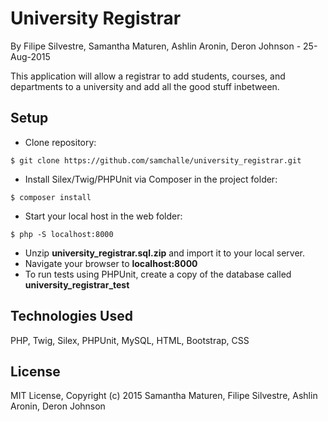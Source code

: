 University Registrar
==========

By Filipe Silvestre, Samantha Maturen, Ashlin Aronin, Deron Johnson - 25-Aug-2015

This application will allow a registrar to add students, courses, and departments to a university and add all the good stuff inbetween.

Setup
----------
* Clone repository:
```console
$ git clone https://github.com/samchalle/university_registrar.git
```
* Install Silex/Twig/PHPUnit via Composer in the project folder:
```console
$ composer install
```
* Start your local host in the web folder:
```console
$ php -S localhost:8000
```
* Unzip **university_registrar.sql.zip** and import it to your local server.
* Navigate your browser to **localhost:8000**
* To run tests using PHPUnit, create a copy of the database called **university_registrar_test**

Technologies Used
----------
PHP, Twig, Silex, PHPUnit, MySQL, HTML, Bootstrap, CSS

License
----------
MIT License, Copyright (c) 2015 Samantha Maturen, Filipe Silvestre, Ashlin Aronin, Deron Johnson
